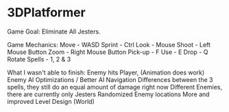 # 3DPlatformer

Game Goal:
Eliminate All Jesters.

Game Mechanics:
Move - WASD
Sprint - Ctrl
Look - Mouse
Shoot - Left Mouse Button
Zoom - Right Mouse Button
Pick-up - F
Use - E
Drop - Q
Rotate Spells - 1, 2 & 3

What I wasn't able to finish:
Enemy hits Player, (Animation does work)
Enemy AI Optimizations / Better AI Navigation
Differences between the 3 spells, they still do an equal amount of damage right now
Different Enemies, there are currently only Jesters
Randomized Enemy locations
More and improved Level Design (World)